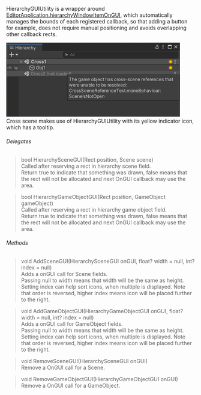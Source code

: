 HierarchyGUIUtility is a wrapper around [EditorApplication.hierarchyWindowItemOnGUI](https://docs.unity3d.com/ScriptReference/EditorApplication-hierarchyWindowItemOnGUI.html), which automatically manages the bounds of each registered callback, so that adding a button for example, does not require manual positioning and avoids overlapping other callback rects.

![](image/cross-scene-indicator.png)\
Cross scene makes use of HierarchyGUIUtility with its yellow indicator icon, which has a tooltip.

###### Delegates

> bool HierarchySceneGUI(Rect position, Scene scene)\
Called after reserving a rect in hierarchy scene field.\
Return true to indicate that something was drawn, false means that the rect will not be allocated and next OnGUI callback may use the area.

> bool HierarchyGameObjectGUI(Rect position, GameObject gameObject)\
Called after reserving a rect in hierarchy game object field.\
Return true to indicate that something was drawn, false means that the rect will not be allocated and next OnGUI callback may use the area.

###### Methods

> void AddSceneGUI(HierarchySceneGUI onGUI, float? width = null, int? index = null)\
Adds a onGUI call for Scene fields.\
Passing null to width means that width will be the same as height.\
Setting index can help sort icons, when multiple is displayed. Note that order is reversed, higher index means icon will be placed further to the right.

> void AddGameObjectGUI(HierarchyGameObjectGUI onGUI, float? width = null, int? index = null)\
Adds a onGUI call for GameObject fields.\
Passing null to width means that width will be the same as height.\
Setting index can help sort icons, when multiple is displayed. Note that order is reversed, higher index means icon will be placed further to the right.

> void RemoveSceneGUI(HierarchySceneGUI onGUI)\
Remove a OnGUI call for a Scene.

> void RemoveGameObjectGUI(HierarchyGameObjectGUI onGUI)\
Remove a OnGUI call for a GameObject.
